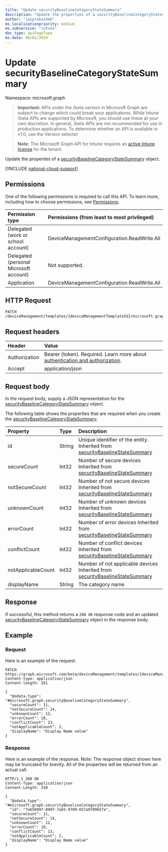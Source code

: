 ```yaml
---
title: "Update securityBaselineCategoryStateSummary"
description: "Update the properties of a securityBaselineCategoryStateSummary object."
author: "jaiprakashmb"
ms.localizationpriority: medium
ms.subservice: "intune"
doc_type: apiPageType
ms.date: 08/01/2024
---
```


# Update securityBaselineCategoryStateSummary

Namespace: microsoft.graph

> **Important:** APIs under the /beta version in Microsoft Graph are subject to change which could break your applications. While Intune /beta APIs are supported by Microsoft, you should use these at your own discretion. In general, /beta APIs are not recommended for use in production applications. To determine whether an API is available in v1.0, use the Version selector

> **Note:** The Microsoft Graph API for Intune requires an [active Intune license](https://go.microsoft.com/fwlink/?linkid=839381) for the tenant.

Update the properties of a [securityBaselineCategoryStateSummary](../resources/intune-deviceintent-securitybaselinecategorystatesummary.md) object.

[!INCLUDE [national-cloud-support](../../includes/all-clouds.md)]

## Permissions
One of the following permissions is required to call this API. To learn more, including how to choose permissions, see [Permissions](/graph/permissions-reference).

|Permission type|Permissions (from least to most privileged)|
|:---|:---|
|Delegated (work or school account)|DeviceManagementConfiguration.ReadWrite.All|
|Delegated (personal Microsoft account)|Not supported.|
|Application|DeviceManagementConfiguration.ReadWrite.All|

## HTTP Request
<!-- {
  "blockType": "ignored"
}
-->
``` http
PATCH /deviceManagement/templates/{deviceManagementTemplateId}/microsoft.graph.securityBaselineTemplate/categoryDeviceStateSummaries/{securityBaselineCategoryStateSummaryId}
```

## Request headers
|Header|Value|
|:---|:---|
|Authorization|Bearer {token}. Required. Learn more about [authentication and authorization](/graph/auth/auth-concepts).|
|Accept|application/json|

## Request body
In the request body, supply a JSON representation for the [securityBaselineCategoryStateSummary](../resources/intune-deviceintent-securitybaselinecategorystatesummary.md) object.

The following table shows the properties that are required when you create the [securityBaselineCategoryStateSummary](../resources/intune-deviceintent-securitybaselinecategorystatesummary.md).

|Property|Type|Description|
|:---|:---|:---|
|id|String|Unique identifier of the entity. Inherited from [securityBaselineStateSummary](../resources/intune-deviceintent-securitybaselinestatesummary.md)|
|secureCount|Int32|Number of secure devices Inherited from [securityBaselineStateSummary](../resources/intune-deviceintent-securitybaselinestatesummary.md)|
|notSecureCount|Int32|Number of not secure devices Inherited from [securityBaselineStateSummary](../resources/intune-deviceintent-securitybaselinestatesummary.md)|
|unknownCount|Int32|Number of unknown devices Inherited from [securityBaselineStateSummary](../resources/intune-deviceintent-securitybaselinestatesummary.md)|
|errorCount|Int32|Number of error devices Inherited from [securityBaselineStateSummary](../resources/intune-deviceintent-securitybaselinestatesummary.md)|
|conflictCount|Int32|Number of conflict devices Inherited from [securityBaselineStateSummary](../resources/intune-deviceintent-securitybaselinestatesummary.md)|
|notApplicableCount|Int32|Number of not applicable devices Inherited from [securityBaselineStateSummary](../resources/intune-deviceintent-securitybaselinestatesummary.md)|
|displayName|String|The category name|



## Response
If successful, this method returns a `200 OK` response code and an updated [securityBaselineCategoryStateSummary](../resources/intune-deviceintent-securitybaselinecategorystatesummary.md) object in the response body.

## Example

### Request
Here is an example of the request.
``` http
PATCH https://graph.microsoft.com/beta/deviceManagement/templates/{deviceManagementTemplateId}/microsoft.graph.securityBaselineTemplate/categoryDeviceStateSummaries/{securityBaselineCategoryStateSummaryId}
Content-type: application/json
Content-length: 261

{
  "@odata.type": "#microsoft.graph.securityBaselineCategoryStateSummary",
  "secureCount": 11,
  "notSecureCount": 14,
  "unknownCount": 12,
  "errorCount": 10,
  "conflictCount": 13,
  "notApplicableCount": 2,
  "displayName": "Display Name value"
}
```

### Response
Here is an example of the response. Note: The response object shown here may be truncated for brevity. All of the properties will be returned from an actual call.
``` http
HTTP/1.1 200 OK
Content-Type: application/json
Content-Length: 310

{
  "@odata.type": "#microsoft.graph.securityBaselineCategoryStateSummary",
  "id": "7a650997-0997-7a65-9709-657a9709657a",
  "secureCount": 11,
  "notSecureCount": 14,
  "unknownCount": 12,
  "errorCount": 10,
  "conflictCount": 13,
  "notApplicableCount": 2,
  "displayName": "Display Name value"
}
```